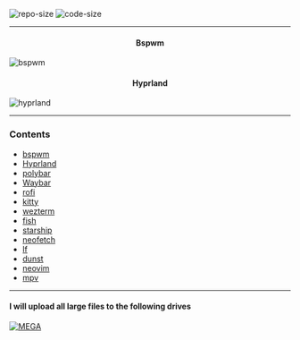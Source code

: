 ![repo-size](https://img.shields.io/github/repo-size/ImRayy/dotfiles?style=for-the-badge)
![code-size](https://img.shields.io/github/languages/code-size/ImRayy/dotfiles?style=for-the-badge)

---

<div align="center">
<h4>Bspwm</h4>
</div>

![bspwm](https://ik.imagekit.io/rayshold/dotfiles/homescreen-bspwm.webp?ik-sdk-version=javascript-1.4.3&updatedAt=1677173057486)

<div align="center">
<h4>Hyprland</h4>
</div>

![hyprland](https://ik.imagekit.io/rayshold/dotfiles/hyprland.webp?updatedAt=1680764325650)

---

### Contents

- [bspwm](https://github.com/ImRayy/dotfiles/tree/master/.config/bspwm)
- [Hyprland](https://github.com/ImRayy/dotfiles/tree/master/.config/hypr)
- [polybar](https://github.com/adi1090x/polybar-themes)
- [Waybar](https://github.com/ImRayy/dotfiles/tree/master/.config/waybar)
- [rofi](https://github.com/adi1090x/rofi)
- [kitty](https://github.com/ImRayy/dotfiles/tree/master/.config/kitty)
- [wezterm](https://github.com/ImRayy/dotfiles/tree/master/.config/wezterm)
- [fish](https://github.com/ImRayy/dotfiles/tree/master/.config/fish)
- [starship](https://github.com/ImRayy/dotfiles/blob/master/.config/starship.toml)
- [neofetch](https://github.com/ImRayy/dotfiles/blob/master/.config/neofetch)
- [lf](https://github.com/ImRayy/dotfiles/blob/master/.config/lf)
- [dunst](https://github.com/ImRayy/dotfiles/blob/master/.config/dunst)
- [neovim](https://github.com/ImRayy/dotfiles/blob/master/.config/nvim)
- [mpv](https://github.com/ImRayy/dotfiles/tree/master/.config/mpv)

---

#### I will upload all large files to the following drives

[![MEGA](https://img.shields.io/badge/MEGA-D9272E?logo=mega&style=for-the-badge)](https://mega.nz/folder/b4xzlJaA#7ThCdDHl5FgxrBs00MmcSQ)
